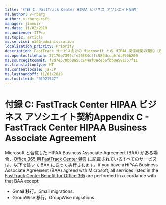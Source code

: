 ```yaml
---
title: '付録 C: FastTrack Center HIPAA ビジネス アソシエイト契約'
ms.author: v-rberg
author: v-rberg-msft
manager: jimmuir
ms.date: 11/02/2019
ms.audience: ITPro
ms.topic: article
ms.service: o365-administration
localization_priority: Priority
description: FastTrack サービス向けの Microsoft との HIPAA 関係機関の契約 (BAA) がある場合、FastTrack Center Benefit for Office 365 に表示されているすべてのサービスが、その BAA に含まれます。ただし、以下は除きます。
ms.openlocfilehash: 27170e7399cfe25284cffc989dcca5fdc696b200
ms.sourcegitcommit: f8d7e570b60a55c244af0eceb6fbb0e591257f11
ms.translationtype: HT
ms.contentlocale: ja-JP
ms.lasthandoff: 11/01/2019
ms.locfileid: "37921547"
---
```

# <a name="appendix-c---fasttrack-center-hipaa-business-associate-agreement"></a><span data-ttu-id="3adff-103">付録 C: FastTrack Center HIPAA ビジネス アソシエイト契約</span><span class="sxs-lookup"><span data-stu-id="3adff-103">Appendix C - FastTrack Center HIPAA Business Associate Agreement</span></span>

<span data-ttu-id="3adff-104">Microsoft と合意した HIPAA Business Associate Agreement (BAA) がある場合、[Office 365 用 FastTrack Center 特典](O365-fasttrack-benefit-for-office-365.md) に記載されているすべてのサービスは、以下を除いて BAA に従って実行されます。</span><span class="sxs-lookup"><span data-stu-id="3adff-104">If you have a HIPAA Business Associate Agreement (BAA) agreed with Microsoft, all services listed in the [FastTrack Center Benefit for Office 365](O365-fasttrack-benefit-for-office-365.md) are performed in accordance with that BAA except:</span></span> 
  
- <span data-ttu-id="3adff-105">Gmail 移行。</span><span class="sxs-lookup"><span data-stu-id="3adff-105">Gmail migrations.</span></span>   
- <span data-ttu-id="3adff-106">GroupWise 移行。</span><span class="sxs-lookup"><span data-stu-id="3adff-106">GroupWise migrations.</span></span>
    

